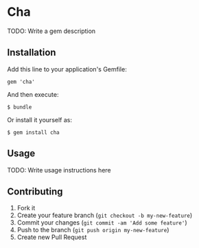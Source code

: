 # Cha

TODO: Write a gem description

## Installation

Add this line to your application's Gemfile:

    gem 'cha'

And then execute:

    $ bundle

Or install it yourself as:

    $ gem install cha

## Usage

TODO: Write usage instructions here

## Contributing

1. Fork it
2. Create your feature branch (`git checkout -b my-new-feature`)
3. Commit your changes (`git commit -am 'Add some feature'`)
4. Push to the branch (`git push origin my-new-feature`)
5. Create new Pull Request
